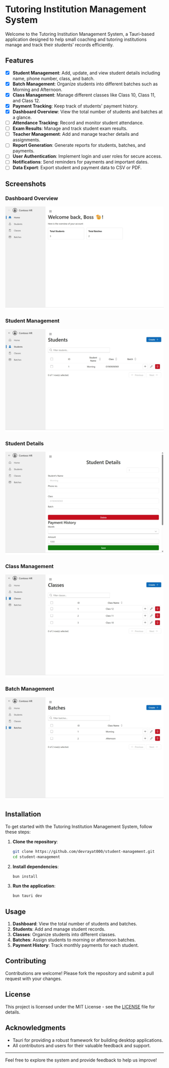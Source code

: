 # Tutoring Institution Management System

Welcome to the Tutoring Institution Management System, a Tauri-based application designed to help small coaching and tutoring institutions manage and track their students' records efficiently.

## Features

- [x] **Student Management**: Add, update, and view student details including name, phone number, class, and batch.
- [x] **Batch Management**: Organize students into different batches such as Morning and Afternoon.
- [x] **Class Management**: Manage different classes like Class 10, Class 11, and Class 12.
- [x] **Payment Tracking**: Keep track of students' payment history.
- [x] **Dashboard Overview**: View the total number of students and batches at a glance.
- [ ] **Attendance Tracking**: Record and monitor student attendance.
- [ ] **Exam Results**: Manage and track student exam results.
- [ ] **Teacher Management**: Add and manage teacher details and assignments.
- [ ] **Report Generation**: Generate reports for students, batches, and payments.
- [ ] **User Authentication**: Implement login and user roles for secure access.
- [ ] **Notifications**: Send reminders for payments and important dates.
- [ ] **Data Export**: Export student and payment data to CSV or PDF.

## Screenshots

### Dashboard Overview

![Dashboard Overview](./public/images/home.jpeg)

### Student Management

![Student Management](./public/images/students.jpeg)

### Student Details

![Student Details](./public/images/student_details.jpeg)

### Class Management

![Class Management](./public/images/classes.jpeg)

### Batch Management

![Batch Management](./public/images/batches.jpeg)

## Installation

To get started with the Tutoring Institution Management System, follow these steps:

1. **Clone the repository**:

   ```bash
   git clone https://github.com/devrayat000/student-management.git
   cd student-management
   ```

2. **Install dependencies**:

   ```bash
   bun install
   ```

3. **Run the application**:

   ```bash
   bun tauri dev
   ```

## Usage

1. **Dashboard**: View the total number of students and batches.
2. **Students**: Add and manage student records.
3. **Classes**: Organize students into different classes.
4. **Batches**: Assign students to morning or afternoon batches.
5. **Payment History**: Track monthly payments for each student.

## Contributing

Contributions are welcome! Please fork the repository and submit a pull request with your changes.

## License

This project is licensed under the MIT License - see the [LICENSE](LICENSE) file for details.

## Acknowledgments

- Tauri for providing a robust framework for building desktop applications.
- All contributors and users for their valuable feedback and support.

---

Feel free to explore the system and provide feedback to help us improve!
